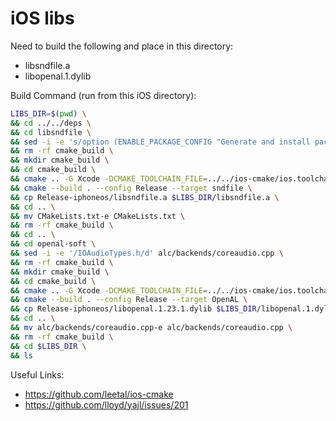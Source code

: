 # iOS libs

Need to build the following and place in this directory:
* libsndfile.a
* libopenal.1.dylib

Build Command (run from this iOS directory):
```bash
LIBS_DIR=$(pwd) \
&& cd ../../deps \
&& cd libsndfile \
&& sed -i -e 's/option (ENABLE_PACKAGE_CONFIG "Generate and install package config file" ON)/option (ENABLE_PACKAGE_CONFIG "Generate and install package config file" OFF)/' CMakeLists.txt \
&& rm -rf cmake_build \
&& mkdir cmake_build \
&& cd cmake_build \
&& cmake .. -G Xcode -DCMAKE_TOOLCHAIN_FILE=../../ios-cmake/ios.toolchain.cmake -DPLATFORM=OS64 -DDEPLOYMENT_TARGET="12.0" \
&& cmake --build . --config Release --target sndfile \
&& cp Release-iphoneos/libsndfile.a $LIBS_DIR/libsndfile.a \
&& cd .. \
&& mv CMakeLists.txt-e CMakeLists.txt \
&& rm -rf cmake_build \
&& cd .. \
&& cd openal-soft \
&& sed -i -e '/IOAudioTypes.h/d' alc/backends/coreaudio.cpp \
&& rm -rf cmake_build \
&& mkdir cmake_build \
&& cd cmake_build \
&& cmake .. -G Xcode -DCMAKE_TOOLCHAIN_FILE=../../ios-cmake/ios.toolchain.cmake -DPLATFORM=OS64 -DDEPLOYMENT_TARGET="12.0" \
&& cmake --build . --config Release --target OpenAL \
&& cp Release-iphoneos/libopenal.1.23.1.dylib $LIBS_DIR/libopenal.1.dylib \
&& cd .. \
&& mv alc/backends/coreaudio.cpp-e alc/backends/coreaudio.cpp \
&& rm -rf cmake_build \
&& cd $LIBS_DIR \
&& ls
```

Useful Links:
* https://github.com/leetal/ios-cmake
* https://github.com/lloyd/yajl/issues/201
